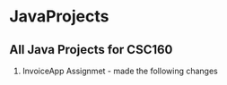 # JavaProjects
<h2><b>All Java Projects for CSC160</b></h2>

1. InvoiceApp Assignmet - made the following changes
